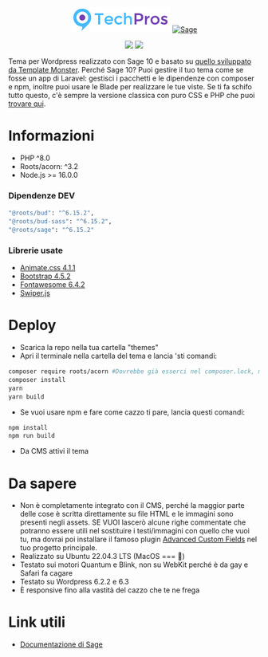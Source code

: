 <div align="center">
    <p>
        <img src="./resources/images/main-logo.png">
        <a href="https://roots.io/sage/">
            <img alt="Sage" src="https://cdn.roots.io/app/uploads/logo-sage.svg" height="50">
        </a>
    </p>
    <p>
        <img src="https://img.shields.io/badge/wordpress-grey?style=for-the-badge&logo=wordpress">
        <img src="https://img.shields.io/badge/Node.js-43853D?style=for-the-badge&logo=node.js&logoColor=white">
    </p>
</div>
  
Tema per Wordpress realizzato con Sage 10 e basato su <a href="https://wp.ditsolution.net/techpros/">quello sviluppato da Template Monster</a>. Perché Sage 10? Puoi gestire il tuo tema come se fosse un app di Laravel: gestisci i pacchetti e le dipendenze con composer e npm, inoltre puoi usare le Blade per realizzare le tue viste. Se ti fa schifo tutto questo, c'è sempre la versione classica con puro CSS e PHP che puoi <a href="https://github.com/Fabiolx26/techpros-theme">trovare qui</a>.

# Informazioni
* PHP ^8.0
* Roots/acorn: ^3.2
* Node.js >= 16.0.0
  
### Dipendenze DEV

```sh
"@roots/bud": "^6.15.2",
"@roots/bud-sass": "^6.15.2",
"@roots/sage": "^6.15.2"
```

### Librerie usate
* <a href="https://animate.style/">Animate.css 4.1.1</a>
* <a href="https://getbootstrap.com/">Bootstrap 4.5.2</a> 
* <a href="https://fontawesome.com/">Fontawesome 6.4.2</a>
* <a href="https://swiperjs.com/">Swiper.js</a>

# Deploy
* Scarica la repo nella tua cartella "themes"
* Apri il terminale nella cartella del tema e lancia 'sti comandi:
```sh
composer require roots/acorn #Dovrebbe già esserci nel composer.lock, ma nel caso eseguilo non si sa mai
composer install
yarn
yarn build
```

* Se vuoi usare npm e fare come cazzo ti pare, lancia questi comandi:
```sh
npm install
npm run build
```

* Da CMS attivi il tema

# Da sapere
* Non è completamente integrato con il CMS, perché la maggior parte delle cose è scritta direttamente su file HTML e le immagini sono presenti negli assets. SE VUOI lascerò alcune righe commentate che potranno essere utili nel sostituire i testi/immagini con quello che vuoi tu, ma dovrai poi installare il famoso plugin <a href="https://wordpress.org/plugins/advanced-custom-fields/">Advanced Custom Fields</a> nel tuo progetto principale.
* Realizzato su Ubuntu 22.04.3 LTS (MacOS === 💩)
* Testato sui motori Quantum e Blink, non su WebKit perché è da gay e Safari fa cagare
* Testato su Wordpress 6.2.2 e 6.3
* È responsive fino alla vastità del cazzo che te ne frega

# Link utili
* <a href="https://roots.io/sage/docs/installation/">Documentazione di Sage</a>
